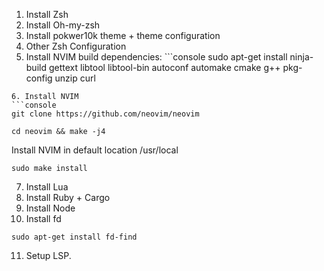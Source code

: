 1. Install Zsh
2. Install Oh-my-zsh 
3. Install pokwer10k theme + theme configuration
4. Other Zsh Configuration 
5. Install NVIM build dependencies:  ```console
sudo apt-get install ninja-build gettext libtool libtool-bin autoconf automake cmake g++ pkg-config unzip curl
```
6. Install NVIM 
```console
git clone https://github.com/neovim/neovim
```

```console
cd neovim && make -j4
```

Install NVIM in default location /usr/local

```console
sudo make install
```
7. Install Lua
8. Install Ruby + Cargo
9. Install Node 
10. Install fd 
```console
sudo apt-get install fd-find
```
11. Setup LSP. 

